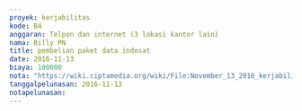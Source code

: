 ```yaml
---
proyek: kerjabilitas
kode: B4
anggaran: Telpon dan internet (3 lokasi kantor lain)
nama: Billy PN
title: pembelian paket data indosat
date: 2016-11-13
biaya: 100000
nota: "https://wiki.ciptamedia.org/wiki/File:November_13_2016_kerjabilitas_B4_pulsa_internet_billy.jpg"
tanggalpelunasan: 2016-11-13
notapelunasan:
---
```


